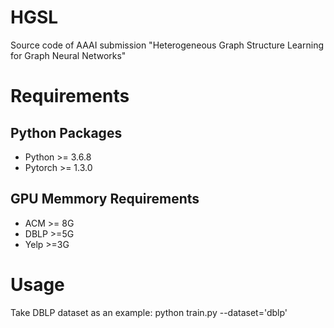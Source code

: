 # HGSL
Source code of AAAI submission "Heterogeneous Graph Structure Learning for Graph Neural Networks"
# Requirements
## Python Packages
- Python >= 3.6.8
- Pytorch >= 1.3.0
## GPU Memmory Requirements
- ACM >= 8G
- DBLP >=5G
- Yelp >=3G 
# Usage
Take DBLP dataset as an example:
python train.py --dataset='dblp' 
